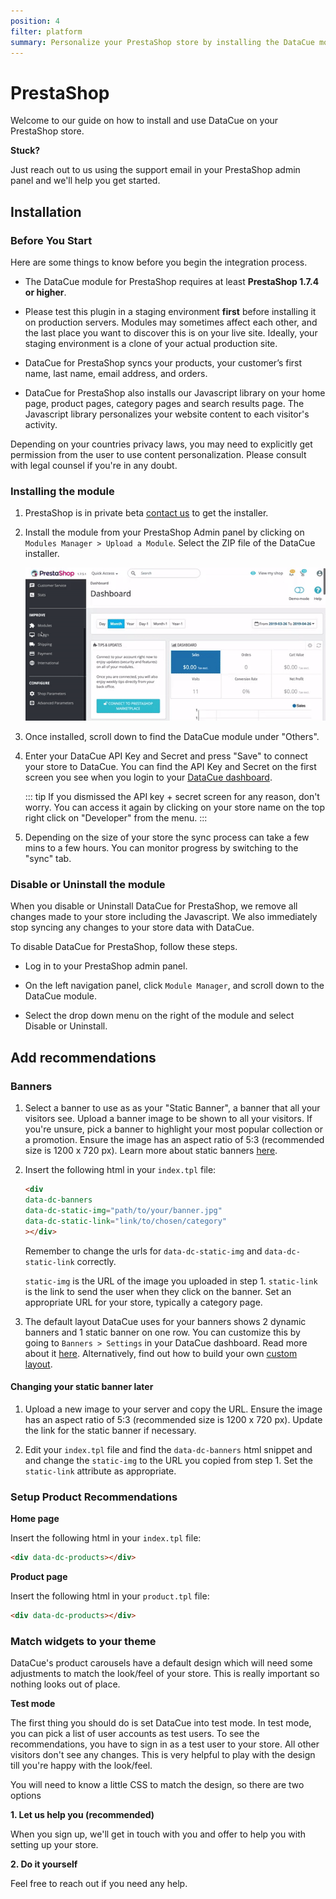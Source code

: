 ```yaml
---
position: 4
filter: platform
summary: Personalize your PrestaShop store by installing the DataCue module.
---
```


# PrestaShop <Badge text="private beta" type="warn"/>

Welcome to our guide on how to install and use DataCue on your PrestaShop store.

**Stuck?**

Just reach out to us using the support email in your PrestaShop admin panel and we'll help you get started.

## Installation

### Before You Start

Here are some things to know before you begin the integration process.

- The DataCue module for PrestaShop requires at least **PrestaShop 1.7.4 or higher**.

- Please test this plugin in a staging environment **first** before installing it on production servers. Modules may sometimes affect each other, and the last place you want to discover this is on your live site. Ideally, your staging environment is a clone of your actual production site.

- DataCue for PrestaShop syncs your products, your customer’s first name, last name, email address, and orders.

- DataCue for PrestaShop also installs our Javascript library on your home page, product pages, category pages and search results page. The Javascript library personalizes your website content to each visitor's activity.

Depending on your countries privacy laws, you may need to explicitly get permission from the user to use content personalization. Please consult with legal counsel if you're in any doubt.


### Installing the module

1. PrestaShop is in private beta [contact us](https://datacue.co/contact) to get the installer.

2. Install the module from your PrestaShop Admin panel by clicking on `Modules Manager > Upload a Module`. Select the ZIP file of the DataCue installer.

    ![PrestaShop Modules](./images/prestashop_module_manager.gif)

3. Once installed, scroll down to find the DataCue module under "Others".

4. Enter your DataCue API Key and Secret and press "Save" to connect your store to DataCue. You can find the API Key and Secret on the first screen you see when you login to your [DataCue dashboard](https://app.datacue.co). 

    ::: tip
    If you dismissed the API key + secret screen for any reason, don't worry. You can access it again by clicking on your store name on the top right click on "Developer" from the menu.
    :::
    
5. Depending on the size of your store the sync process can take a few mins to a few hours. You can monitor progress by switching to the "sync" tab.

### Disable or Uninstall the module

When you disable or Uninstall DataCue for PrestaShop, we remove all changes made to your store including the Javascript. We also immediately stop syncing any changes to your store data with DataCue.

To disable DataCue for PrestaShop, follow these steps.

- Log in to your PrestaShop admin panel.

- On the left navigation panel, click `Module Manager`, and scroll down to the DataCue module.

- Select the drop down menu on the right of the module and select Disable or Uninstall.

## Add recommendations

### Banners

1. Select a banner to use as as your "Static Banner", a banner that all your visitors see. Upload a banner image to be shown to all your visitors. If you're unsure, pick a banner to highlight your most popular collection or a promotion. Ensure the image has an aspect ratio of 5:3 (recommended size is 1200 x 720 px). Learn more about static banners [here](/banners).

2. Insert the following html in your `index.tpl` file:

    ```html
    <div
    data-dc-banners
    data-dc-static-img="path/to/your/banner.jpg"
    data-dc-static-link="link/to/chosen/category"
    ></div>
    ```

    Remember to change the urls for `data-dc-static-img`  and `data-dc-static-link` correctly.

    `static-img` is the URL of the image you uploaded in step 1.
    `static-link` is the link to send the user when they click on the banner. Set an appropriate URL for your store, typically a category page.

3. The default layout DataCue uses for your banners shows 2 dynamic banners and 1 static banner on one row. You can customize this by going to `Banners > Settings` in your DataCue dashboard. Read more about it [here](/banners/layout.html). Alternatively, find out how to build your own [custom layout](#custom-layout).

#### Changing your static banner later

1. Upload a new image to your server and copy the URL. Ensure the image has an aspect ratio of 5:3 (recommended size is 1200 x 720 px). Update the link for the static banner if necessary.

2. Edit your `index.tpl` file and find the `data-dc-banners` html snippet and and change the `static-img` to the URL you copied from step 1. Set the `static-link` attribute as appropriate.

### Setup Product Recommendations

**Home page**

Insert the following html in your `index.tpl` file:

```html
<div data-dc-products></div>
```

**Product page**

Insert the following html in your `product.tpl` file:

```html
<div data-dc-products></div>
```

### Match widgets to your theme

DataCue's product carousels have a default design which will need some adjustments to match the look/feel of your store. This is really important so nothing looks out of place.

**Test mode**

The first thing you should do is set DataCue into test mode. In test mode, you can pick a list of user accounts as test users. To see the recommendations, you have to sign in as a test user to your store. All other visitors don't see any changes. This is very helpful to play with the design till you're happy with the look/feel.

You will need to know a little CSS to match the design, so there are two options

**1. Let us help you (recommended)**

When you sign up, we'll get in touch with you and offer to help you with setting up your store.

**2. Do it yourself**

Feel free to reach out if you need any help.